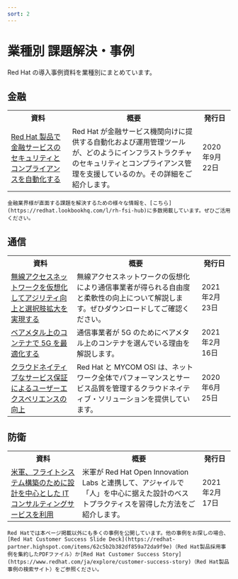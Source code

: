 ```yaml
---
sort: 2
---
```


# 業種別 課題解決・事例

Red Hat の導入事例資料を業種別にまとめています。

## 金融

<table>
  <tr><!-- 行1（見出し）-->
    <th>資料</th><th>概要</th><th>発行日</th>
  </tr>

  <tr>
    <td><!--  資料  -->
      <!--  リンク  -->  
      <a href="
      https://content.redhat.com/us/en/assets/display.html?id=d9f3d612-7d2a-432f-88f8-13ef98bf98ea
      " target="_blank" rel="noreferrer noopener">
        <!--  タイトル  -->
        Red Hat 製品で金融サービスのセキュリティとコンプライアンスを自動化する
      </a>
    </td>
    <td><!--  概要  -->
    Red Hat が金融サービス機関向けに提供する自動化および運用管理ツールが、どのようにインフラストラクチャのセキュリティとコンプライアンス管理を支援しているのか。その詳細をご紹介します。
    </td>
    <td><!--  発行日  -->
      2020年9月22日
    </td>
  </tr>

</table>

```note
金融業界様が直面する課題を解決するための様々な情報を、[こちら](https://redhat.lookbookhq.com/l/rh-fsi-hub)に多数掲載しています。ぜひご活用ください。
```

## 通信

<table>
  <tr><!-- 行1（見出し）-->
    <th>資料</th><th>概要</th><th>発行日</th>
  </tr>

  <tr>
    <td><!--  資料  -->
      <!--  リンク  -->  
      <a href="
      https://content.redhat.com/us/en/assets/display.html?id=75f8962f-ae96-44e2-9753-ec031fcfff09
      " target="_blank" rel="noreferrer noopener">
        <!--  タイトル  -->
        無線アクセスネットワークを仮想化してアジリティ向上と選択肢拡大を実現する
      </a>
    </td>
    <td><!--  概要  -->
    無線アクセスネットワークの仮想化により通信事業者が得られる自由度と柔軟性の向上について解説します。ぜひダウンロードしてご確認ください。
    </td>
    <td><!--  発行日  -->
      2021年2月23日
    </td>
  </tr>

  <tr>
    <td><!--  資料  -->
      <!--  リンク  -->  
      <a href="
      https://content.redhat.com/us/en/assets/display.html?id=e74bc38c-d568-4221-94a2-9091b0c42585
      " target="_blank" rel="noreferrer noopener">
        <!--  タイトル  -->
        ベアメタル上のコンテナで 5G を最適化する
      </a>
    </td>
    <td><!--  概要  -->
    通信事業者が 5G のためにベアメタル上のコンテナを選んでいる理由を解説します。
    </td>
    <td><!--  発行日  -->
      2021年2月16日
    </td>
  </tr>

  <tr>
    <td><!--  資料  -->
      <!--  リンク  -->  
      <a href="
      https://content.redhat.com/us/en/assets/display.html?id=37c71cc7-7439-4bd9-a81c-7c50925f256a
      " target="_blank" rel="noreferrer noopener">
        <!--  タイトル  -->
        クラウドネイティブなサービス保証によるユーザーエクスペリエンスの向上
      </a>
    </td>
    <td><!--  概要  -->
    Red Hat と MYCOM OSI は、ネットワーク全体でパフォーマンスとサービス品質を管理するクラウドネイティブ・ソリューションを提供しています。
    </td>
    <td><!--  発行日  -->
      2020年6月25日
    </td>
  </tr>

</table>

## 防衛

<table>
  <tr><!-- 行1（見出し）-->
    <th>資料</th><th>概要</th><th>発行日</th>
  </tr>

  <tr>
    <td><!--  資料  -->
      <!--  リンク  -->  
      <a href="
      https://content.redhat.com/content/rhcc/us/en/assets/display.html?id=7df03ab1-5701-4b71-a6a9-785d25011c74
      " target="_blank" rel="noreferrer noopener">
        <!--  タイトル  -->
        米軍、フライトシステム構築のために設計を中心とした IT コンサルティングサービスを利用
      </a>
    </td>
    <td><!--  概要  -->
    米軍が Red Hat Open Innovation Labs と連携して、アジャイルで「人」を中心に据えた設計のベストプラクティスを習得した方法をご紹介します。
    </td>
    <td><!--  発行日  -->
      2021年2月17日
    </td>
  </tr>

</table>


```note
Red Hatでは本ページ掲載以外にも多くの事例を公開しています。他の事例をお探しの場合、[Red Hat Customer Success Slide Deck](https://redhat-partner.highspot.com/items/62c5b2b382df859a72da9f9e)（Red Hat製品採用事例を集約したPDFファイル）か[Red Hat Customer Success Story](https://www.redhat.com/ja/explore/customer-success-story)（Red Hat製品事例の検索サイト）をご参照ください。
```